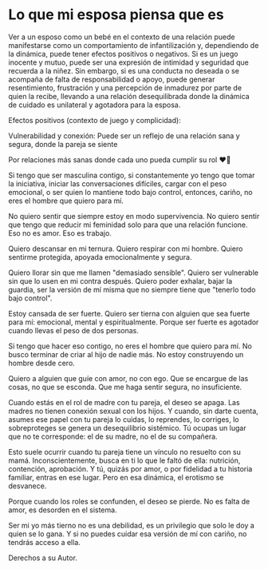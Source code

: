 # Lo que mi esposa piensa que es
Ver a un esposo como un bebé en el contexto de una relación puede manifestarse como un comportamiento de infantilización y, dependiendo de la dinámica, puede tener efectos positivos o negativos. Si es un juego inocente y mutuo, puede ser una expresión de intimidad y seguridad que recuerda a la niñez. Sin embargo, si es una conducta no deseada o se acompaña de falta de responsabilidad o apoyo, puede generar resentimiento, frustración y una percepción de inmadurez por parte de quien la recibe, llevando a una relación desequilibrada donde la dinámica de cuidado es unilateral y agotadora para la esposa.

Efectos positivos (contexto de juego y complicidad):

Vulnerabilidad y conexión:
Puede ser un reflejo de una relación sana y segura, donde la pareja se siente

Por relaciones más sanas donde cada uno pueda cumplir su rol ❤️💍

Si tengo que ser masculina contigo, si constantemente yo tengo que tomar la iniciativa, iniciar las conversaciones difíciles, cargar con el peso emocional, o ser quien lo mantiene todo bajo control, entonces, cariño, no eres el hombre que quiero para mí.

No quiero sentir que siempre estoy en modo supervivencia. No quiero sentir que tengo que reducir mi feminidad solo para que una relación funcione. Eso no es amor. Eso es trabajo.

Quiero descansar en mi ternura. Quiero respirar con mi hombre. Quiero sentirme protegida, apoyada emocionalmente y segura.

Quiero llorar sin que me llamen "demasiado sensible". Quiero ser vulnerable sin que lo usen en mi contra después. Quiero poder exhalar, bajar la guardia, ser la versión de mí misma que no siempre tiene que "tenerlo todo bajo control".

Estoy cansada de ser fuerte. Quiero ser tierna con alguien que sea fuerte para mí: emocional, mental y espiritualmente. Porque ser fuerte es agotador cuando llevas el peso de dos personas.

Si tengo que hacer eso contigo, no eres el hombre que quiero para mí. No busco terminar de criar al hijo de nadie más. No estoy construyendo un hombre desde cero.

Quiero a alguien que guíe con amor, no con ego. Que se encargue de las cosas, no que se esconda. Que me haga sentir segura, no insuficiente.

Cuando estás en el rol de madre con tu pareja, el deseo se apaga. Las madres no tienen conexión sexual con los hijos. Y cuando, sin darte cuenta, asumes ese papel con tu pareja lo cuidas, lo reprendes, lo corriges, lo sobreproteges se genera un desequilibrio sistémico. Tú ocupas un lugar que no te corresponde: el de su madre, no el de su compañera.

Esto suele ocurrir cuando tu pareja tiene un vínculo no resuelto con su mamá. Inconscientemente, busca en ti lo que le faltó de ella: nutrición, contención, aprobación. Y tú, quizás por amor, o por fidelidad a tu historia familiar, entras en ese lugar. Pero en esa dinámica, el erotismo se desvanece.

Porque cuando los roles se confunden, el deseo se pierde.
No es falta de amor, es desorden en el sistema.

Ser mi yo más tierno no es una debilidad, es un privilegio que solo le doy a quien se lo gana. Y si no puedes cuidar esa versión de mí con cariño, no tendrás acceso a ella.

Derechos a su Autor.